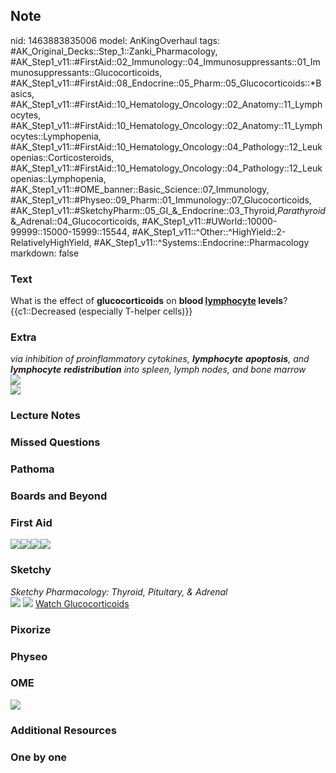 ## Note
nid: 1463883835006
model: AnKingOverhaul
tags: #AK_Original_Decks::Step_1::Zanki_Pharmacology, #AK_Step1_v11::#FirstAid::02_Immunology::04_Immunosuppressants::01_Immunosuppressants::Glucocorticoids, #AK_Step1_v11::#FirstAid::08_Endocrine::05_Pharm::05_Glucocorticoids::*Basics, #AK_Step1_v11::#FirstAid::10_Hematology_Oncology::02_Anatomy::11_Lymphocytes, #AK_Step1_v11::#FirstAid::10_Hematology_Oncology::02_Anatomy::11_Lymphocytes::Lymphopenia, #AK_Step1_v11::#FirstAid::10_Hematology_Oncology::04_Pathology::12_Leukopenias::Corticosteroids, #AK_Step1_v11::#FirstAid::10_Hematology_Oncology::04_Pathology::12_Leukopenias::Lymphopenia, #AK_Step1_v11::#OME_banner::Basic_Science::07_Immunology, #AK_Step1_v11::#Physeo::09_Pharm::01_Immunology::07_Glucocorticoids, #AK_Step1_v11::#SketchyPharm::05_GI_&_Endocrine::03_Thyroid,_Parathyroid_&_Adrenal::04_Glucocorticoids, #AK_Step1_v11::#UWorld::10000-99999::15000-15999::15544, #AK_Step1_v11::^Other::^HighYield::2-RelativelyHighYield, #AK_Step1_v11::^Systems::Endocrine::Pharmacology
markdown: false

### Text
<div>
  What is the effect of <b>glucocorticoids</b> on <b>blood
  <u>lymphocyte</u> levels</b>?
</div>
<div>
  {{c1::Decreased (especially T-helper cells)}}
</div>

### Extra
<div>
  <i>via inhibition of proinflammatory cytokines, <b>lymphocyte</b>
  <b>apoptosis</b>, and <b>lymphocyte</b> <b>redistribution</b>
  into spleen, lymph nodes, and bone marrow</i>
</div>
<div><img src="paste-463504280650205.jpg"></div>
<div><img src="paste-463568705159643.jpg"></div>

### Lecture Notes


### Missed Questions


### Pathoma


### Boards and Beyond


### First Aid
<img src="paste-716709782618115.jpg"><img src=
"paste-115135188303875.jpg"><img src=
"paste-750068793606145.jpg"><img src="paste-741667837575171.jpg">

### Sketchy
<div>
  <i>Sketchy Pharmacology: Thyroid, Pituitary, & Adrenal</i>
</div><img src="paste-754733128089601.jpg"> <img src=
"paste-0e2566f9f4538341b21d1707cb370134e7186a34.png"> <a href=
"https://dashboard.sketchy.com/study/medical/courses/medical-pharmacology/units/medical-pharmacology-gi-endocrine/videos/medical-pharmacology-gi-and-endocrine-thyroid-parathyroid-and-adrenal-glucocorticoids?utm_source=anki&utm_medium=partnership&utm_campaign=february_update&utm_content=medical">
Watch Glucocorticoids</a>

### Pixorize


### Physeo


### OME
<div class="ome-widget">
  <a href=
  "https://onlinemeded.org/spa/immunology?ref=anki"><img src=
  "_OME_AnkiFlashcards_Topic_1.png"></a>
</div>

### Additional Resources


### One by one

